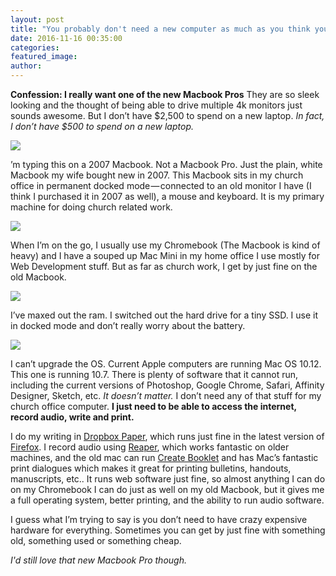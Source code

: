 ```yaml
---
layout: post
title: "You probably don't need a new computer as much as you think you do"
date: 2016-11-16 00:35:00
categories:
featured_image:
author:
---
```



**Confession: I really want one of the new Macbook Pros** They are so sleek looking and the thought of being able to drive multiple 4k monitors just sounds awesome. But I don’t have $2,500 to spend on a new laptop. *In fact, I don’t have $500 to spend on a new laptop.*

![](https://cdn-images-1.medium.com/max/800/0*6jVmzeZIrThBVd9m.png)

’m typing this on a 2007 Macbook. Not a Macbook Pro. Just the plain, white Macbook my wife bought new in 2007. This Macbook sits in my church office in permanent docked mode — connected to an old monitor I have (I think I purchased it in 2007 as well), a mouse and keyboard. It is my primary machine for doing church related work.

![](https://cdn-images-1.medium.com/max/800/0*k0ejzPloR_a2Oytt.jpg)

When I’m on the go, I usually use my Chromebook (The Macbook is kind of heavy) and I have a souped up Mac Mini in my home office I use mostly for Web Development stuff. But as far as church work, I get by just fine on the old Macbook.

![](https://cdn-images-1.medium.com/max/800/0*MQyg0hvCKrTnozJE.jpg)

I’ve maxed out the ram. I switched out the hard drive for a tiny SSD. I use it in docked mode and don’t really worry about the battery.

![](https://cdn-images-1.medium.com/max/800/0*kpqUuFkQU0bCWWk3.png)

I can’t upgrade the OS. Current Apple computers are running Mac OS 10.12. This one is running 10.7. There is plenty of software that it cannot run, including the current versions of Photoshop, Google Chrome, Safari, Affinity Designer, Sketch, etc. *It doesn’t matter.* I don’t need any of that stuff for my church office computer. **I just need to be able to access the internet, record audio, write and print.**

I do my writing in [Dropbox Paper](http://dropbox.com/paper), which runs just fine in the latest version of [Firefox](http://mozilla.org/firefox). I record audio using [Reaper](http://www.reaper.fm), which works fantastic on older machines, and the old mac can run [Create Booklet](https://itunes.apple.com/us/app/create-booklet/id943029046?mt=12) and has Mac’s fantastic print dialogues which makes it great for printing bulletins, handouts, manuscripts, etc.. It runs web software just fine, so almost anything I can do on my Chromebook I can do just as well on my old Macbook, but it gives me a full operating system, better printing, and the ability to run audio software.

I guess what I’m trying to say is you don’t need to have crazy expensive hardware for everything. Sometimes you can get by just fine with something old, something used or something cheap.

*I'd still love that new Macbook Pro though.*